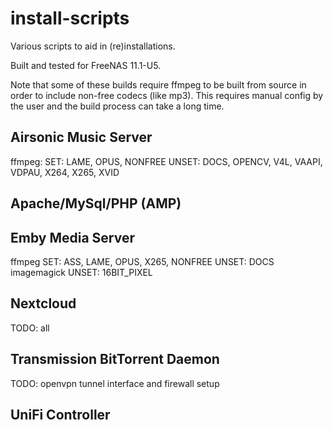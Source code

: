 # install-scripts
Various scripts to aid in (re)installations.

Built and tested for FreeNAS 11.1-U5.

Note that some of these builds require ffmpeg to be built from source in order to include non-free codecs (like mp3). This requires manual config by the user and the build process can take a long time.

## Airsonic Music Server
ffmpeg:
    SET: LAME, OPUS, NONFREE
    UNSET: DOCS, OPENCV, V4L, VAAPI, VDPAU, X264, X265, XVID

## Apache/MySql/PHP (AMP)

## Emby Media Server
ffmpeg
    SET: ASS, LAME, OPUS, X265, NONFREE
    UNSET: DOCS
imagemagick
    UNSET: 16BIT_PIXEL

## Nextcloud
TODO: all

## Transmission BitTorrent Daemon
TODO: openvpn tunnel interface and firewall setup

## UniFi Controller
